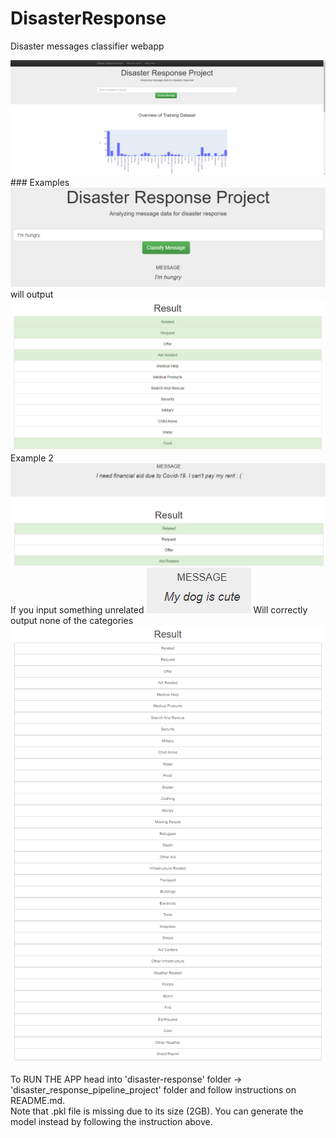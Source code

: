 # DisasterResponse
 Disaster messages classifier webapp  
 
<img src="image/main.png">
### Examples
<img src="disaster-response/disaster_response_pipeline_project/app/static/img/ex1.png">
will output
<img src="disaster-response/disaster_response_pipeline_project/app/static/img/ex1b.png">
Example 2
<img src="disaster-response/disaster_response_pipeline_project/app/static/img/ex2.png">
If you input something unrelated
<img src="disaster-response/disaster_response_pipeline_project/app/static/img/Mydog.png">
Will correctly output none of the categories
<img src="disaster-response/disaster_response_pipeline_project/app/static/img/unrelated.png">

To RUN THE APP head into 'disaster-response' folder -> 'disaster_response_pipeline_project' folder and follow instructions on README.md. <br>
Note that .pkl file is missing due to its size (2GB). You can generate the model instead by following the instruction above.
